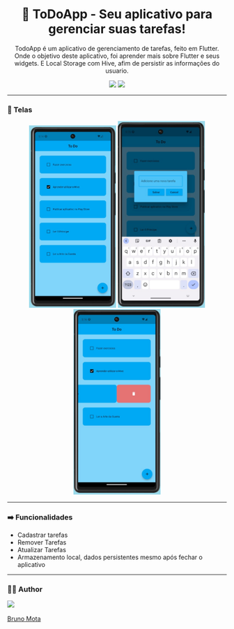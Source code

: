 <h1 align="center">📘 ToDoApp - Seu aplicativo para gerenciar suas tarefas!</h1>
<p align="center">TodoApp é um aplicativo de gerenciamento de tarefas, feito em Flutter. Onde o objetivo deste aplicativo, foi aprender mais sobre Flutter e seus widgets. E Local Storage com Hive, afim de persistir as informações do usuario.</p>
<p align="center"><img src="https://img.shields.io/badge/Dart-0175C2?style=for-the-badge&logo=dart&logoColor=white"> <img src="https://img.shields.io/badge/Flutter-02569B?style=for-the-badge&logo=flutter&logoColor=white"></p>

---


### 📱 Telas

<p align="center"><img src="https://github.com/bmotadev/todoapp/blob/main/assets/tela1.jpg" width="200"> <img src="https://github.com/bmotadev/todoapp/blob/main/assets/tela2.jpg" width="200"> <img src="https://github.com/bmotadev/todoapp/blob/main/assets/tela3.jpg" width="200"> </p>

---

### ➡️ Funcionalidades

- Cadastrar tarefas
- Remover Tarefas
- Atualizar Tarefas
- Armazenamento local, dados persistentes mesmo após fechar o aplicativo

---

### 👨‍💻 Author

<a href="https://www.linkedin.com/in/bmotadev/"><img src="https://avatars.githubusercontent.com/u/123843027?v=4" width="96"><p>Bruno Mota</p></a>
